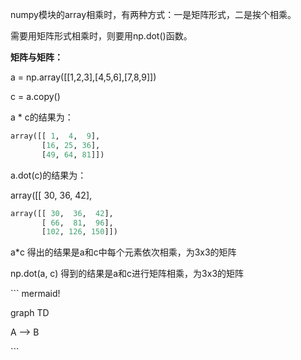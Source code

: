 numpy模块的array相乘时，有两种方式：一是矩阵形式，二是挨个相乘。

需要用矩阵形式相乘时，则要用np.dot\(\)函数。

**矩阵与矩阵：**

a = np.array\(\[\[1,2,3\],\[4,5,6\],\[7,8,9\]\]\)

c = a.copy\(\)

a \* c的结果为：

```py
array([[ 1,  4,  9],
       [16, 25, 36],
       [49, 64, 81]])
```

a.dot\(c\)的结果为：

array\(\[\[ 30,  36,  42\],

```py
array([[ 30,  36,  42],
       [ 66,  81,  96],
       [102, 126, 150]])
```

a\*c 得出的结果是a和c中每个元素依次相乘，为3x3的矩阵

np.dot\(a, c\) 得到的结果是a和c进行矩阵相乘，为3x3的矩阵



\`\`\` mermaid!

graph TD

A --&gt; B

\`\`\`

